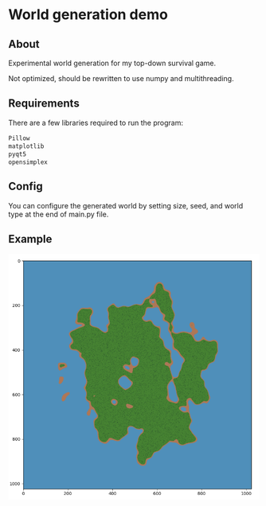 # World generation demo

## About
Experimental world generation for my top-down survival game.

Not optimized, should be rewritten to use numpy and multithreading.

## Requirements
There are a few libraries required to run the program:
```
Pillow
matplotlib
pyqt5
opensimplex
```

## Config
You can configure the generated world by setting size, seed, and world type at the end of main.py file.

## Example
![example](example.png)
